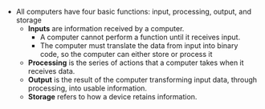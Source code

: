- All computers have four basic functions: input, processing, output, and storage
	- **Inputs** are information received by a computer.
		- A computer cannot perform a function until it receives input.
		- The computer must translate the data from input into binary code, so the computer can either store or process it
	- **Processing** is the series of actions that a computer takes when it receives data.
	- **Output** is the result of the computer transforming input data, through processing, into usable information.
	- **Storage** refers to how a device retains information.